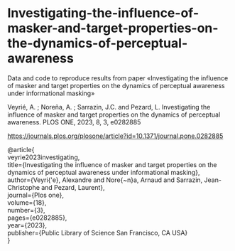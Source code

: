 # Investigating-the-influence-of-masker-and-target-properties-on-the-dynamics-of-perceptual-awareness
Data and code to reproduce results from paper «Investigating the influence of masker and target properties on the dynamics of perceptual awareness under informational masking»

Veyrié, A. ; Noreña, A. ; Sarrazin, J.C. and Pezard, L. Investigating the influence of masker and target properties on the dynamics of perceptual awareness. PLOS ONE, 2023, 8, 3, e0282885

https://journals.plos.org/plosone/article?id=10.1371/journal.pone.0282885

@article{<br />
  veyrie2023investigating,<br />
  title={Investigating the influence of masker and target properties on the dynamics of perceptual awareness under informational masking},<br />
  author={Veyri{\'e}, Alexandre and Nore{\~n}a, Arnaud and Sarrazin, Jean-Christophe and Pezard, Laurent},<br />
  journal={Plos one},<br />
  volume={18},<br />
  number={3},<br />
  pages={e0282885},<br />
  year={2023},<br />
  publisher={Public Library of Science San Francisco, CA USA}<br />
}
